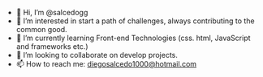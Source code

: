- 👋 Hi, I’m @salcedogg
- 👀 I’m interested in start a path of challenges, always contributing to the common good.
- 🌱 I’m currently learning Front-end Technologies (css. html, JavaScript and frameworks etc.)
- 💞️ I’m looking to collaborate on develop projects.
- 📫 How to reach me: diegosalcedo1000@hotmail.com  

<!---
salcedogg/salcedogg is a ✨ special ✨ repository because its `README.md` (this file) appears on your GitHub profile.
You can click the Preview link to take a look at your changes.
--->
